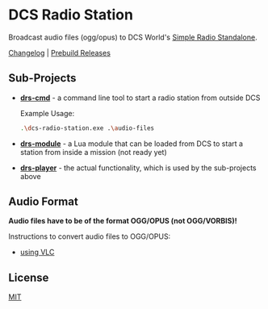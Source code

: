 # DCS Radio Station

Broadcast audio files (ogg/opus) to DCS World's [Simple Radio Standalone](https://github.com/ciribob/DCS-SimpleRadioStandalone).

[Changelog](./CHANGELOG.md) | [Prebuild Releases](https://github.com/rkusa/dcs-radio-station/releases)

## Sub-Projects

- [**drs-cmd**](./drs-cmd) - a command line tool to start a radio station from outside DCS
    
    Example Usage:
    
    ```bash
    .\dcs-radio-station.exe .\audio-files
    ```

- [**drs-module**](./drs) - a Lua module that can be loaded from DCS to start a station from inside a mission (not ready yet)
- [**drs-player**](./drs-player) - the actual functionality, which is used by the sub-projects above

## Audio Format

**Audio files have to be of the format OGG/OPUS (not OGG/VORBIS)!**

Instructions to convert audio files to OGG/OPUS:
- [using VLC](./docs/convert-with-vlc.md)

## License

[MIT](./LICENSE.md)
